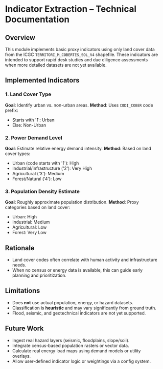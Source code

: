 
# Indicator Extraction – Technical Documentation

## Overview
This module implements basic proxy indicators using only land cover data from the ICGC `TERRITORI_M_COBERTES_SOL_V4` shapefile. These indicators are intended to support rapid desk studies and due diligence assessments when more detailed datasets are not yet available.

## Implemented Indicators

### 1. Land Cover Type
**Goal**: Identify urban vs. non-urban areas.
**Method**: Uses `CODI_COBER` code prefix:
- Starts with '1': Urban
- Else: Non-Urban

### 2. Power Demand Level
**Goal**: Estimate relative energy demand intensity.
**Method**: Based on land cover types:
- Urban (code starts with '1'): High
- Industrial/infrastructure ('2'): Very High
- Agricultural ('3'): Medium
- Forest/Natural ('4'): Low

### 3. Population Density Estimate
**Goal**: Roughly approximate population distribution.
**Method**: Proxy categories based on land cover:
- Urban: High
- Industrial: Medium
- Agricultural: Low
- Forest: Very Low

## Rationale
- Land cover codes often correlate with human activity and infrastructure needs.
- When no census or energy data is available, this can guide early planning and prioritization.

## Limitations
- Does **not** use actual population, energy, or hazard datasets.
- Classification is **heuristic** and may vary significantly from ground truth.
- Flood, seismic, and geotechnical indicators are not yet supported.

## Future Work
- Ingest real hazard layers (seismic, floodplains, slope/soil).
- Integrate census-based population rasters or vector data.
- Calculate real energy load maps using demand models or utility overlays.
- Allow user-defined indicator logic or weightings via a config system.

